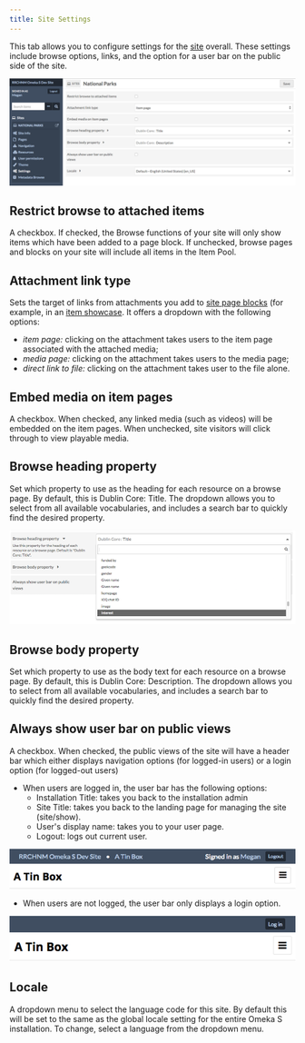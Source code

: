 ```yaml
---
title: Site Settings
---
```

This tab allows you to configure settings for the [site](../sites/sites.md) overall. These settings include browse options, links, and the option for a user bar on the public side of the site.

![Site settings options as described below](../sites/sitesfiles/sites_settings.png)

## Restrict browse to attached items
A checkbox. If checked, the Browse functions of your site will only show items which have been added to a page block. If unchecked, browse pages and blocks on your site will include all items in the Item Pool.

## Attachment link type
Sets the target of links from attachments you add to [site page blocks](../sites/site_pages.md#editing-pages) (for example, in an [item showcase](../sites/site_pages.md#item-showcase). It offers a dropdown with the following options:
- *item page:* clicking on the attachment takes users to the item page associated with the attached media;
- *media page:* clicking on the attachment takes users to the media page; 
- *direct link to file:* clicking on the attachment takes user to the file alone. 

## Embed media on item pages
A checkbox. When checked, any linked media (such as videos) will be embedded on the item pages. When unchecked, site visitors will click through to view playable media.

## Browse heading property
Set which property to use as the heading for each resource on a browse page. By default, this is Dublin Core: Title. The dropdown allows you to select from all available vocabularies, and includes a search bar to quickly find the desired property.

![The browse heading property option is open. The current selection, Dublin Core: Title, is at the top. Immediately below it is a search bar, indicated by a magnifying glass symbol. Below that are some properties from the the friend of a friend vocabulary.](../sites/sitesfiles/sites_setbrowseprop.png)

## Browse body property
Set which property to use as the body text for each resource on a browse page. By default, this is Dublin Core: Description. The dropdown allows you to select from all available vocabularies, and includes a search bar to quickly find the desired property.

## Always show user bar on public views
A checkbox. When checked, the public views of the site will have a header bar which either displays navigation options (for logged-in users) or a login option (for logged-out users)

- When users are logged in, the user bar has the following options:
	- Installation Title: takes you back to the installation admin
	- Site Title: takes you back to the landing page for managing the site (site/show).
	- User's display name: takes you to your user page.
	- Logout: logs out current user.

![a blue bar across the top of the image displays the following words in light blue text, indicating a link: RRCHNM Omeka S Dev Site; A Tin Box; signed in as Megan; Logout. Below this, the site's title "A Tin Box" is displayed in black text on a white background.](../sites/sitesfiles/sites_userbarin.png)

- When users are not logged, the user bar only displays a login option.

![A blue bar across the top of the image only has a small button reading "Log In". Below this, the site's title "A Tin Box" is displayed in black text on a white background.](../sites/sitesfiles/sites_userbarout.png)

## Locale
A dropdown menu to select the language code for this site. By default this will be set to the same as the global locale setting for the entire Omeka S installation. To change, select a language from the dropdown menu.